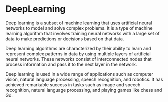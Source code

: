 # DeepLearning

Deep learning is a subset of machine learning that uses artificial neural networks 
to model and solve complex problems. It is a type of machine learning algorithm 
that involves training neural networks with a large set of data to make predictions 
or decisions based on that data.

Deep learning algorithms are characterized by their ability to learn and represent complex 
patterns in data by using multiple layers of artificial neural networks. These networks 
consist of interconnected nodes that process information and pass it to the next layer 
in the network.

Deep learning is used in a wide range of applications such as computer vision, natural language 
processing, speech recognition, and robotics. It has achieved remarkable success in tasks such as 
image and speech recognition, natural language processing, and playing games like chess and Go.